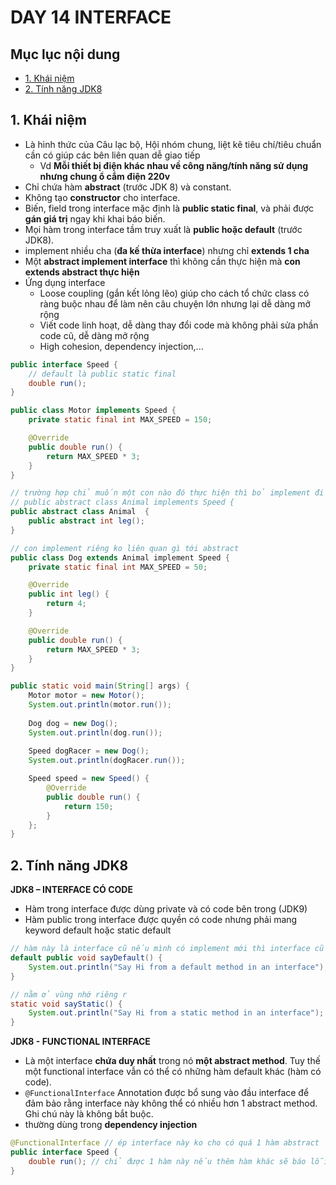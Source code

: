 # DAY 14 INTERFACE 

## Mục lục nội dung 

  - [1. Khái niệm](#1-khái-niệm)
  - [2. Tính năng JDK8](#2-tính-năng-jdk8)

## 1. Khái niệm

- Là hình thức của Câu lạc bộ, Hội nhóm chung, liệt kê tiêu chí/tiêu chuẩn cần có giúp các bên liên quan dễ giao tiếp
    - Vd **Mỗi thiết bị điện khác nhau về công năng/tính năng sử dụng nhưng chung ổ cắm điện 220v**
- Chỉ chứa hàm **abstract** (trước JDK 8) và constant.
- Không tạo **constructor** cho interface.
- Biến, field trong interface mặc định là **public static final**, và phải được **gán giá trị** ngay khi khai báo biến.
- Mọi hàm trong interface tầm truy xuất là **public hoặc default** (trước JDK8).
- implement nhiều cha (**đa kế thừa interface**) nhưng chỉ **extends 1 cha**
- Một **abstract implement interface** thì không cần thực hiện mà **con extends abstract thực hiện**
- Ứng dụng interface 
    - Loose coupling (gắn kết lỏng lẽo) giúp cho cách tổ chức class có ràng buộc nhau để làm nên câu chuyện lớn nhưng lại dễ dàng mở rộng
    - Viết code linh hoạt, dễ dàng thay đổi code mà không phải sửa phần code cũ, dễ dàng mở rộng
    - High cohesion, dependency injection,... 

```java
public interface Speed {
    // default là public static final
    double run();
}

public class Motor implements Speed {
    private static final int MAX_SPEED = 150;

    @Override
    public double run() {
        return MAX_SPEED * 3;
    }
}

// trường hợp chỉ muốn một con nào đó thực hiện thì bỏ implement đi
// public abstract class Animal implements Speed {
public abstract class Animal  {
    public abstract int leg();
}

// con implement riêng ko liên quan gì tới abstract
public class Dog extends Animal implement Speed {
    private static final int MAX_SPEED = 50;

    @Override
    public int leg() {
        return 4;
    }

    @Override
    public double run() {
        return MAX_SPEED * 3;
    }
}

public static void main(String[] args) {
    Motor motor = new Motor();
    System.out.println(motor.run());
    
    Dog dog = new Dog();
    System.out.println(dog.run());
    
    Speed dogRacer = new Dog();
    System.out.println(dogRacer.run());

    Speed speed = new Speed() {
        @Override
        public double run() {
            return 150;
        }
    };
}
```

## 2. Tính năng JDK8

**JDK8 – INTERFACE CÓ CODE**

- Hàm trong interface được dùng private và có code bên trong (JDK9)
- Hàm public trong interface được quyền có code nhưng phải mang keyword default hoặc static default 

```java
// hàm này là interface cũ nếu mình có implement mới thì interface cũ vẫn không mất cho người dùng cũ vẫn chạy được
default public void sayDefault() {
    System.out.println("Say Hi from a default method in an interface");
}

// nằm ở vùng nhớ riêng r
static void sayStatic() {
    System.out.println("Say Hi from a static method in an interface");
}
```

**JDK8 - FUNCTIONAL INTERFACE**

- Là một interface **chứa duy nhất** trong nó **một abstract method**. Tuy thế một functional interface vẫn có thể có những hàm default khác (hàm có code).
- `@FunctionalInterface` Annotation được bổ sung vào đầu interface để đảm bảo rằng interface này không thể có nhiều hơn 1 abstract method. Ghi chú này là không bắt buộc.
- thường dùng trong **dependency injection**

```java
@FunctionalInterface // ép interface này ko cho có quá 1 hàm abstract
public interface Speed {
    double run(); // chỉ được 1 hàm này nếu thêm hàm khác sẽ báo lỗi
}
```